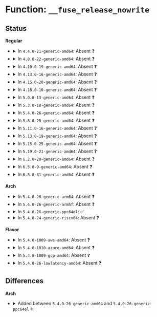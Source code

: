 # Function: <code>__fuse_release_nowrite</code>

## Status
<b>Regular</b>
<ul>
<li>
<details>
<summary>In <code>4.4.0-21-generic-amd64</code>: Absent ❓</summary>

```json
{
  "name": "__fuse_release_nowrite",
  "collision_type": "Unique Static",
  "inline_type": "Selective",
  "funcs": [
    {
      "addr": 18446744071582064448,
      "name": "__fuse_release_nowrite",
      "external": false,
      "loc": "fs/fuse/dir.c:1518",
      "file": "fs/fuse/dir.c",
      "inline": "not declared, inlined",
      "caller_inline": [
        "fs/fuse/dir.c:fuse_release_nowrite",
        "fs/fuse/dir.c:fuse_do_setattr"
      ],
      "caller_func": [
        "fs/fuse/dir.c:fuse_release_nowrite",
        "fs/fuse/dir.c:fuse_do_setattr"
      ]
    }
  ],
  "symbols": [
    {
      "addr": 18446744071582064448,
      "name": "__fuse_release_nowrite.part.19",
      "section": ".text",
      "bind": "STB_LOCAL",
      "size": 11
    }
  ]
}
```
</details>
</li>
<li>
<details>
<summary>In <code>4.8.0-22-generic-amd64</code>: Absent ❓</summary>

```json
{
  "name": "__fuse_release_nowrite",
  "collision_type": "Unique Static",
  "inline_type": "Selective",
  "funcs": [
    {
      "addr": 18446744071582290513,
      "name": "__fuse_release_nowrite",
      "external": false,
      "loc": "fs/fuse/dir.c:1525",
      "file": "fs/fuse/dir.c",
      "inline": "not declared, inlined",
      "caller_inline": [
        "fs/fuse/dir.c:fuse_do_setattr",
        "fs/fuse/dir.c:fuse_release_nowrite"
      ],
      "caller_func": [
        "fs/fuse/dir.c:fuse_do_setattr",
        "fs/fuse/dir.c:fuse_release_nowrite"
      ]
    }
  ],
  "symbols": [
    {
      "addr": 18446744071582278688,
      "name": "__fuse_release_nowrite.part.19",
      "section": ".text",
      "bind": "STB_LOCAL",
      "size": 11
    }
  ]
}
```
</details>
</li>
<li>
<details>
<summary>In <code>4.10.0-19-generic-amd64</code>: Absent ❓</summary>

```json
{
  "name": "__fuse_release_nowrite",
  "collision_type": "Unique Static",
  "inline_type": "Selective",
  "funcs": [
    {
      "addr": 18446744071582378931,
      "name": "__fuse_release_nowrite",
      "external": false,
      "loc": "fs/fuse/dir.c:1541",
      "file": "fs/fuse/dir.c",
      "inline": "not declared, inlined",
      "caller_inline": [
        "fs/fuse/dir.c:fuse_do_setattr",
        "fs/fuse/dir.c:fuse_release_nowrite"
      ],
      "caller_func": [
        "fs/fuse/dir.c:fuse_do_setattr",
        "fs/fuse/dir.c:fuse_release_nowrite"
      ]
    }
  ],
  "symbols": [
    {
      "addr": 18446744071582367712,
      "name": "__fuse_release_nowrite.part.19",
      "section": ".text",
      "bind": "STB_LOCAL",
      "size": 11
    }
  ]
}
```
</details>
</li>
<li>
<details>
<summary>In <code>4.13.0-16-generic-amd64</code>: Absent ❓</summary>

```json
{
  "name": "__fuse_release_nowrite",
  "collision_type": "Unique Static",
  "inline_type": "Selective",
  "funcs": [
    {
      "addr": 18446744071582463817,
      "name": "__fuse_release_nowrite",
      "external": false,
      "loc": "fs/fuse/dir.c:1541",
      "file": "fs/fuse/dir.c",
      "inline": "not declared, inlined",
      "caller_inline": [
        "fs/fuse/dir.c:fuse_do_setattr",
        "fs/fuse/dir.c:fuse_release_nowrite"
      ],
      "caller_func": [
        "fs/fuse/dir.c:fuse_do_setattr",
        "fs/fuse/dir.c:fuse_release_nowrite"
      ]
    }
  ],
  "symbols": [
    {
      "addr": 18446744071582452064,
      "name": "__fuse_release_nowrite.part.20",
      "section": ".text",
      "bind": "STB_LOCAL",
      "size": 11
    }
  ]
}
```
</details>
</li>
<li>
<details>
<summary>In <code>4.15.0-20-generic-amd64</code>: Absent ❓</summary>

```json
{
  "name": "__fuse_release_nowrite",
  "collision_type": "Unique Static",
  "inline_type": "Selective",
  "funcs": [
    {
      "addr": 18446744071582614617,
      "name": "__fuse_release_nowrite",
      "external": false,
      "loc": "fs/fuse/dir.c:1538",
      "file": "fs/fuse/dir.c",
      "inline": "not declared, inlined",
      "caller_inline": [
        "fs/fuse/dir.c:fuse_do_setattr",
        "fs/fuse/dir.c:fuse_release_nowrite"
      ],
      "caller_func": [
        "fs/fuse/dir.c:fuse_do_setattr",
        "fs/fuse/dir.c:fuse_release_nowrite"
      ]
    }
  ],
  "symbols": [
    {
      "addr": 18446744071582602848,
      "name": "__fuse_release_nowrite.part.21",
      "section": ".text",
      "bind": "STB_LOCAL",
      "size": 11
    }
  ]
}
```
</details>
</li>
<li>
<details>
<summary>In <code>4.18.0-10-generic-amd64</code>: Absent ❓</summary>

```json
{
  "name": "__fuse_release_nowrite",
  "collision_type": "Unique Static",
  "inline_type": "Selective",
  "funcs": [
    {
      "addr": 18446744071582807037,
      "name": "__fuse_release_nowrite",
      "external": false,
      "loc": "fs/fuse/dir.c:1548",
      "file": "fs/fuse/dir.c",
      "inline": "not declared, inlined",
      "caller_inline": [
        "fs/fuse/dir.c:fuse_do_setattr",
        "fs/fuse/dir.c:fuse_release_nowrite"
      ],
      "caller_func": [
        "fs/fuse/dir.c:fuse_do_setattr",
        "fs/fuse/dir.c:fuse_release_nowrite"
      ]
    }
  ],
  "symbols": [
    {
      "addr": 18446744071582795904,
      "name": "__fuse_release_nowrite.part.23",
      "section": ".text",
      "bind": "STB_LOCAL",
      "size": 11
    }
  ]
}
```
</details>
</li>
<li>
<details>
<summary>In <code>5.0.0-13-generic-amd64</code>: Absent ❓</summary>

```json
{
  "name": "__fuse_release_nowrite",
  "collision_type": "Unique Static",
  "inline_type": "Selective",
  "funcs": [
    {
      "addr": 18446744071582910520,
      "name": "__fuse_release_nowrite",
      "external": false,
      "loc": "fs/fuse/dir.c:1377",
      "file": "fs/fuse/dir.c",
      "inline": "not declared, inlined",
      "caller_inline": [
        "fs/fuse/dir.c:fuse_do_setattr",
        "fs/fuse/dir.c:fuse_release_nowrite"
      ],
      "caller_func": [
        "fs/fuse/dir.c:fuse_do_setattr",
        "fs/fuse/dir.c:fuse_release_nowrite"
      ]
    }
  ],
  "symbols": [
    {
      "addr": 18446744071582899344,
      "name": "__fuse_release_nowrite.part.19",
      "section": ".text",
      "bind": "STB_LOCAL",
      "size": 11
    }
  ]
}
```
</details>
</li>
<li>
<details>
<summary>In <code>5.3.0-18-generic-amd64</code>: Absent ❓</summary>

```json
{
  "name": "__fuse_release_nowrite",
  "collision_type": "Unique Static",
  "inline_type": "Selective",
  "funcs": [
    {
      "addr": 18446744071583089233,
      "name": "__fuse_release_nowrite",
      "external": false,
      "loc": "fs/fuse/dir.c:1363",
      "file": "fs/fuse/dir.c",
      "inline": "not declared, inlined",
      "caller_inline": [
        "fs/fuse/dir.c:fuse_do_setattr",
        "fs/fuse/dir.c:fuse_release_nowrite"
      ],
      "caller_func": [
        "fs/fuse/dir.c:fuse_do_setattr",
        "fs/fuse/dir.c:fuse_release_nowrite"
      ]
    }
  ],
  "symbols": [
    {
      "addr": 18446744071583079552,
      "name": "__fuse_release_nowrite.part.0",
      "section": ".text",
      "bind": "STB_LOCAL",
      "size": 11
    }
  ]
}
```
</details>
</li>
<li>
<details>
<summary>In <code>5.4.0-26-generic-amd64</code>: Absent ❓</summary>

```json
{
  "name": "__fuse_release_nowrite",
  "collision_type": "Unique Static",
  "inline_type": "Selective",
  "funcs": [
    {
      "addr": 18446744071583195066,
      "name": "__fuse_release_nowrite",
      "external": false,
      "loc": "fs/fuse/dir.c:1419",
      "file": "fs/fuse/dir.c",
      "inline": "not declared, inlined",
      "caller_inline": [
        "fs/fuse/dir.c:fuse_do_setattr",
        "fs/fuse/dir.c:fuse_release_nowrite"
      ],
      "caller_func": [
        "fs/fuse/dir.c:fuse_do_setattr",
        "fs/fuse/dir.c:fuse_release_nowrite"
      ]
    }
  ],
  "symbols": [
    {
      "addr": 18446744071583183520,
      "name": "__fuse_release_nowrite.part.0",
      "section": ".text",
      "bind": "STB_LOCAL",
      "size": 11
    }
  ]
}
```
</details>
</li>
<li>
<details>
<summary>In <code>5.8.0-25-generic-amd64</code>: Absent ❓</summary>

```json
{
  "name": "__fuse_release_nowrite",
  "collision_type": "Unique Static",
  "inline_type": "Full",
  "funcs": [
    {
      "addr": 18446744071583519890,
      "name": "__fuse_release_nowrite",
      "external": false,
      "loc": "fs/fuse/dir.c:1419",
      "file": "fs/fuse/dir.c",
      "inline": "not declared, inlined",
      "caller_inline": [
        "fs/fuse/dir.c:fuse_do_setattr",
        "fs/fuse/dir.c:fuse_do_setattr",
        "fs/fuse/dir.c:fuse_release_nowrite",
        "fs/fuse/dir.c:fuse_release_nowrite"
      ],
      "caller_func": []
    }
  ],
  "symbols": []
}
```
</details>
</li>
<li>
<details>
<summary>In <code>5.11.0-16-generic-amd64</code>: Absent ❓</summary>

```json
{
  "name": "__fuse_release_nowrite",
  "collision_type": "Unique Static",
  "inline_type": "Full",
  "funcs": [
    {
      "addr": 18446744071583629487,
      "name": "__fuse_release_nowrite",
      "external": false,
      "loc": "fs/fuse/dir.c:1522",
      "file": "fs/fuse/dir.c",
      "inline": "not declared, inlined",
      "caller_inline": [
        "fs/fuse/dir.c:fuse_do_setattr",
        "fs/fuse/dir.c:fuse_do_setattr",
        "fs/fuse/dir.c:fuse_release_nowrite",
        "fs/fuse/dir.c:fuse_release_nowrite"
      ],
      "caller_func": []
    }
  ],
  "symbols": []
}
```
</details>
</li>
<li>
<details>
<summary>In <code>5.13.0-19-generic-amd64</code>: Absent ❓</summary>

```json
{
  "name": "__fuse_release_nowrite",
  "collision_type": "Unique Static",
  "inline_type": "Full",
  "funcs": [
    {
      "addr": 18446744071583652583,
      "name": "__fuse_release_nowrite",
      "external": false,
      "loc": "fs/fuse/dir.c:1541",
      "file": "fs/fuse/dir.c",
      "inline": "not declared, inlined",
      "caller_inline": [
        "fs/fuse/dir.c:fuse_do_setattr",
        "fs/fuse/dir.c:fuse_do_setattr",
        "fs/fuse/dir.c:fuse_release_nowrite",
        "fs/fuse/dir.c:fuse_release_nowrite"
      ],
      "caller_func": []
    }
  ],
  "symbols": []
}
```
</details>
</li>
<li>
<details>
<summary>In <code>5.15.0-25-generic-amd64</code>: Absent ❓</summary>

```json
{
  "name": "__fuse_release_nowrite",
  "collision_type": "Unique Static",
  "inline_type": "Full",
  "funcs": [
    {
      "addr": 18446744071584011650,
      "name": "__fuse_release_nowrite",
      "external": false,
      "loc": "fs/fuse/dir.c:1489",
      "file": "fs/fuse/dir.c",
      "inline": "not declared, inlined",
      "caller_inline": [
        "fs/fuse/dir.c:fuse_do_setattr",
        "fs/fuse/dir.c:fuse_do_setattr"
      ],
      "caller_func": []
    }
  ],
  "symbols": []
}
```
</details>
</li>
<li>
<details>
<summary>In <code>5.19.0-21-generic-amd64</code>: Absent ❓</summary>

```json
{
  "name": "__fuse_release_nowrite",
  "collision_type": "Unique Static",
  "inline_type": "Full",
  "funcs": [
    {
      "addr": 18446744071584596859,
      "name": "__fuse_release_nowrite",
      "external": false,
      "loc": "fs/fuse/dir.c:1569",
      "file": "fs/fuse/dir.c",
      "inline": "not declared, inlined",
      "caller_inline": [
        "fs/fuse/dir.c:fuse_do_setattr",
        "fs/fuse/dir.c:fuse_do_setattr",
        "fs/fuse/dir.c:fuse_do_setattr"
      ],
      "caller_func": []
    }
  ],
  "symbols": []
}
```
</details>
</li>
<li>
<details>
<summary>In <code>6.2.0-20-generic-amd64</code>: Absent ❓</summary>

```json
{
  "name": "__fuse_release_nowrite",
  "collision_type": "Unique Static",
  "inline_type": "Full",
  "funcs": [
    {
      "addr": 18446744071585275272,
      "name": "__fuse_release_nowrite",
      "external": false,
      "loc": "fs/fuse/dir.c:1602",
      "file": "fs/fuse/dir.c",
      "inline": "not declared, inlined",
      "caller_inline": [
        "fs/fuse/dir.c:fuse_do_setattr",
        "fs/fuse/dir.c:fuse_do_setattr",
        "fs/fuse/dir.c:fuse_do_setattr"
      ],
      "caller_func": []
    }
  ],
  "symbols": []
}
```
</details>
</li>
<li>
<details>
<summary>In <code>6.5.0-9-generic-amd64</code>: Absent ❓</summary>

```json
{
  "name": "__fuse_release_nowrite",
  "collision_type": "Unique Static",
  "inline_type": "Full",
  "funcs": [
    {
      "addr": 18446744071585505761,
      "name": "__fuse_release_nowrite",
      "external": false,
      "loc": "fs/fuse/dir.c:1668",
      "file": "fs/fuse/dir.c",
      "inline": "not declared, inlined",
      "caller_inline": [
        "fs/fuse/dir.c:fuse_do_setattr",
        "fs/fuse/dir.c:fuse_do_setattr",
        "fs/fuse/dir.c:fuse_do_setattr"
      ],
      "caller_func": []
    }
  ],
  "symbols": []
}
```
</details>
</li>
<li>
<details>
<summary>In <code>6.8.0-31-generic-amd64</code>: Absent ❓</summary>

```json
{
  "name": "__fuse_release_nowrite",
  "collision_type": "Unique Static",
  "inline_type": "Full",
  "funcs": [
    {
      "addr": 18446744071585742459,
      "name": "__fuse_release_nowrite",
      "external": false,
      "loc": "fs/fuse/dir.c:1769",
      "file": "fs/fuse/dir.c",
      "inline": "not declared, inlined",
      "caller_inline": [
        "fs/fuse/dir.c:fuse_do_setattr",
        "fs/fuse/dir.c:fuse_do_setattr",
        "fs/fuse/dir.c:fuse_do_setattr"
      ],
      "caller_func": []
    }
  ],
  "symbols": []
}
```
</details>
</li>
</ul>
<b>Arch</b>
<ul>
<li>
<details>
<summary>In <code>5.4.0-26-generic-arm64</code>: Absent ❓</summary>

```json
{
  "name": "__fuse_release_nowrite",
  "collision_type": "Unique Static",
  "inline_type": "Selective",
  "funcs": [
    {
      "addr": 18446603336494913432,
      "name": "__fuse_release_nowrite",
      "external": false,
      "loc": "fs/fuse/dir.c:1419",
      "file": "fs/fuse/dir.c",
      "inline": "not declared, inlined",
      "caller_inline": [
        "fs/fuse/dir.c:fuse_do_setattr",
        "fs/fuse/dir.c:fuse_release_nowrite"
      ],
      "caller_func": [
        "fs/fuse/dir.c:fuse_do_setattr",
        "fs/fuse/dir.c:fuse_release_nowrite"
      ]
    }
  ],
  "symbols": [
    {
      "addr": 18446603336494900960,
      "name": "__fuse_release_nowrite.part.0",
      "section": ".text",
      "bind": "STB_LOCAL",
      "size": 20
    }
  ]
}
```
</details>
</li>
<li>
<details>
<summary>In <code>5.4.0-26-generic-armhf</code>: Absent ❓</summary>

```json
{
  "name": "__fuse_release_nowrite",
  "collision_type": "Unique Static",
  "inline_type": "Selective",
  "funcs": [
    {
      "addr": 3228325312,
      "name": "__fuse_release_nowrite",
      "external": false,
      "loc": "fs/fuse/dir.c:1419",
      "file": "fs/fuse/dir.c",
      "inline": "not declared, inlined",
      "caller_inline": [
        "fs/fuse/dir.c:fuse_do_setattr",
        "fs/fuse/dir.c:fuse_release_nowrite"
      ],
      "caller_func": [
        "fs/fuse/dir.c:fuse_do_setattr",
        "fs/fuse/dir.c:fuse_release_nowrite"
      ]
    }
  ],
  "symbols": [
    {
      "addr": 3228313432,
      "name": "__fuse_release_nowrite.part.0",
      "section": ".text",
      "bind": "STB_LOCAL",
      "size": 24
    }
  ]
}
```
</details>
</li>
<li>
<details>
<summary>In <code>5.4.0-26-generic-ppc64el</code>: ✅</summary>

```c
void __fuse_release_nowrite(struct inode * inode)
```

```json
{
  "name": "__fuse_release_nowrite",
  "collision_type": "Unique Static",
  "inline_type": "No",
  "funcs": [
    {
      "addr": 13835058055288764096,
      "name": "__fuse_release_nowrite",
      "external": false,
      "loc": "fs/fuse/dir.c:1419",
      "file": "fs/fuse/dir.c",
      "inline": "seen, unknown",
      "caller_inline": [],
      "caller_func": [
        "fs/fuse/dir.c:fuse_do_setattr",
        "fs/fuse/dir.c:fuse_release_nowrite"
      ]
    }
  ],
  "symbols": [
    {
      "addr": 13835058055288764096,
      "name": "__fuse_release_nowrite",
      "section": ".text",
      "bind": "STB_LOCAL",
      "size": 84
    }
  ]
}
```
</details>
</li>
<li>
<details>
<summary>In <code>5.4.0-24-generic-riscv64</code>: Absent ❓</summary>

```json
{
  "name": "__fuse_release_nowrite",
  "collision_type": "Unique Static",
  "inline_type": "Selective",
  "funcs": [
    {
      "addr": 18446743936274223532,
      "name": "__fuse_release_nowrite",
      "external": false,
      "loc": "fs/fuse/dir.c:1419",
      "file": "fs/fuse/dir.c",
      "inline": "not declared, inlined",
      "caller_inline": [
        "fs/fuse/dir.c:fuse_do_setattr",
        "fs/fuse/dir.c:fuse_release_nowrite"
      ],
      "caller_func": [
        "fs/fuse/dir.c:fuse_do_setattr",
        "fs/fuse/dir.c:fuse_release_nowrite"
      ]
    }
  ],
  "symbols": [
    {
      "addr": 18446743936274213198,
      "name": "__fuse_release_nowrite.part.0",
      "section": ".text",
      "bind": "STB_LOCAL",
      "size": 20
    }
  ]
}
```
</details>
</li>
</ul>
<b>Flavor</b>
<ul>
<li>
<details>
<summary>In <code>5.4.0-1009-aws-amd64</code>: Absent ❓</summary>

```json
{
  "name": "__fuse_release_nowrite",
  "collision_type": "Unique Static",
  "inline_type": "Selective",
  "funcs": [
    {
      "addr": 18446744071583163802,
      "name": "__fuse_release_nowrite",
      "external": false,
      "loc": "fs/fuse/dir.c:1419",
      "file": "fs/fuse/dir.c",
      "inline": "not declared, inlined",
      "caller_inline": [
        "fs/fuse/dir.c:fuse_do_setattr",
        "fs/fuse/dir.c:fuse_release_nowrite"
      ],
      "caller_func": [
        "fs/fuse/dir.c:fuse_do_setattr",
        "fs/fuse/dir.c:fuse_release_nowrite"
      ]
    }
  ],
  "symbols": [
    {
      "addr": 18446744071583152256,
      "name": "__fuse_release_nowrite.part.0",
      "section": ".text",
      "bind": "STB_LOCAL",
      "size": 11
    }
  ]
}
```
</details>
</li>
<li>
<details>
<summary>In <code>5.4.0-1010-azure-amd64</code>: Absent ❓</summary>

```json
{
  "name": "__fuse_release_nowrite",
  "collision_type": "Unique Static",
  "inline_type": "Selective",
  "funcs": [
    {
      "addr": 18446744071583100954,
      "name": "__fuse_release_nowrite",
      "external": false,
      "loc": "fs/fuse/dir.c:1419",
      "file": "fs/fuse/dir.c",
      "inline": "not declared, inlined",
      "caller_inline": [
        "fs/fuse/dir.c:fuse_do_setattr",
        "fs/fuse/dir.c:fuse_release_nowrite"
      ],
      "caller_func": [
        "fs/fuse/dir.c:fuse_do_setattr",
        "fs/fuse/dir.c:fuse_release_nowrite"
      ]
    }
  ],
  "symbols": [
    {
      "addr": 18446744071583089408,
      "name": "__fuse_release_nowrite.part.0",
      "section": ".text",
      "bind": "STB_LOCAL",
      "size": 11
    }
  ]
}
```
</details>
</li>
<li>
<details>
<summary>In <code>5.4.0-1009-gcp-amd64</code>: Absent ❓</summary>

```json
{
  "name": "__fuse_release_nowrite",
  "collision_type": "Unique Static",
  "inline_type": "Selective",
  "funcs": [
    {
      "addr": 18446744071583147834,
      "name": "__fuse_release_nowrite",
      "external": false,
      "loc": "fs/fuse/dir.c:1419",
      "file": "fs/fuse/dir.c",
      "inline": "not declared, inlined",
      "caller_inline": [
        "fs/fuse/dir.c:fuse_do_setattr",
        "fs/fuse/dir.c:fuse_release_nowrite"
      ],
      "caller_func": [
        "fs/fuse/dir.c:fuse_do_setattr",
        "fs/fuse/dir.c:fuse_release_nowrite"
      ]
    }
  ],
  "symbols": [
    {
      "addr": 18446744071583136288,
      "name": "__fuse_release_nowrite.part.0",
      "section": ".text",
      "bind": "STB_LOCAL",
      "size": 11
    }
  ]
}
```
</details>
</li>
<li>
<details>
<summary>In <code>5.4.0-26-lowlatency-amd64</code>: Absent ❓</summary>

```json
{
  "name": "__fuse_release_nowrite",
  "collision_type": "Unique Static",
  "inline_type": "Selective",
  "funcs": [
    {
      "addr": 18446744071583241317,
      "name": "__fuse_release_nowrite",
      "external": false,
      "loc": "fs/fuse/dir.c:1419",
      "file": "fs/fuse/dir.c",
      "inline": "not declared, inlined",
      "caller_inline": [
        "fs/fuse/dir.c:fuse_do_setattr",
        "fs/fuse/dir.c:fuse_release_nowrite"
      ],
      "caller_func": [
        "fs/fuse/dir.c:fuse_do_setattr",
        "fs/fuse/dir.c:fuse_release_nowrite"
      ]
    }
  ],
  "symbols": [
    {
      "addr": 18446744071583229968,
      "name": "__fuse_release_nowrite.part.0",
      "section": ".text",
      "bind": "STB_LOCAL",
      "size": 11
    }
  ]
}
```
</details>
</li>
</ul>

## Differences
<b>Arch</b>
<ul>
<li>
<details>
<summary>Added between <code>5.4.0-26-generic-amd64</code> and <code>5.4.0-26-generic-ppc64el</code> ➕</summary>

```c
void __fuse_release_nowrite(struct inode * inode)
```
</details>
</li>
</ul>
